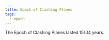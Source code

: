 ```yaml
---
title: Epoch of Clashing Planes
tags:
  - epoch
---
```


The Epoch of Clashing Planes lasted 15104 years.
